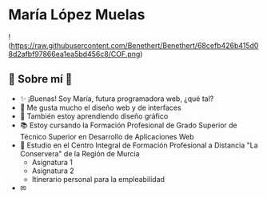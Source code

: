 # María López Muelas 

!(https://raw.githubusercontent.com/Benethert/Benethert/68cefb426b415d08d2afbf97866ea1ea5bd456c8/COF.png)

## 🌷 Sobre mí 🌷

- ✨ ¡Buenas! Soy María, futura programadora web, ¿qué tal?
- 👀 Me gusta mucho el diseño web y de interfaces
- 🌱 También estoy aprendiendo diseño gráfico
- 📚 Estoy cursando la Formación Profesional de Grado Superior de Técnico Superior en Desarrollo de Aplicaciones Web
- 🎒 Estudio en el Centro Integral de Formación Profesional a Distancia "La Conservera" de la Región de Murcia
    - Asignatura 1
    - Asignatura 2
    - Itinerario personal para la empleabilidad
- ✉ 


<!---
Benethert/Benethert is a ✨ special ✨ repository because its `README.md` (this file) appears on your GitHub profile.
You can click the Preview link to take a look at your changes.
--->
